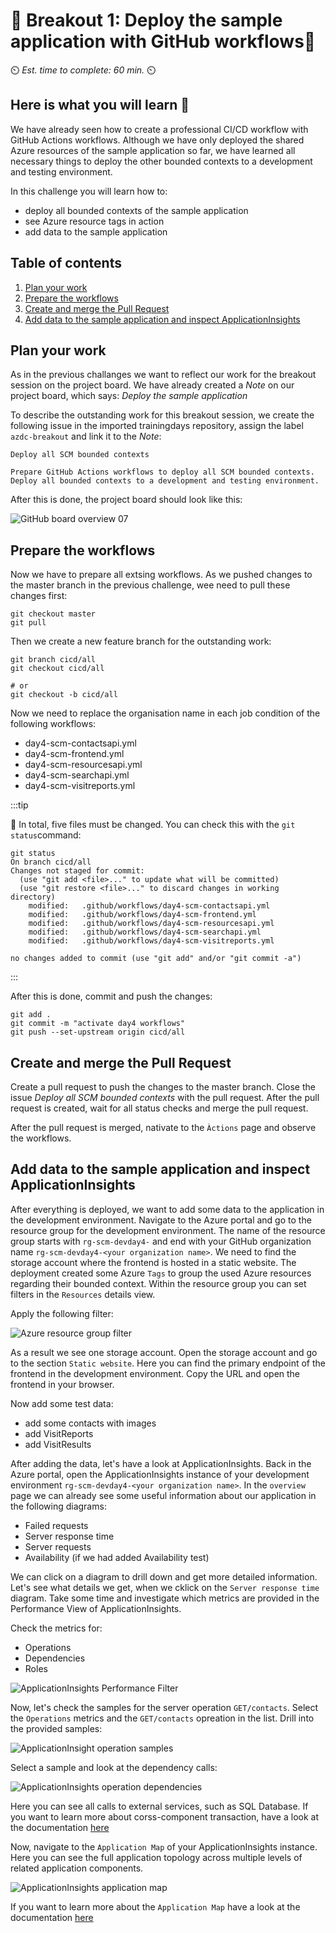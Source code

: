 # 💎 Breakout 1:  Deploy the sample application with GitHub workflows💎

⏲️ *Est. time to complete: 60 min.* ⏲️

## Here is what you will learn 🎯

We have already seen how to create a professional CI/CD workflow with GitHub Actions workflows. Although we have only deployed the shared Azure resources of the sample application so far, we have learned all necessary things to deploy the other bounded contexts to a development and testing environment. 

In this challenge you will learn how to:

- deploy all bounded contexts of the sample application
- see Azure resource tags in action
- add data to the sample application

## Table of contents

1. [Plan your work](#plan-your-work)
2. [Prepare the workflows](#prepare-the-workflows)
3. [Create and merge the Pull Request](#create-and-merge-the-pull-request)
4. [Add data to the sample application and inspect ApplicationInsights](#add-data-to-the-sample-application-and-inspect-applicationinsights)

## Plan your work

As in the previous challanges we want to reflect our work for the breakout session on the project board.
We have already created a _Note_ on our project board, which says:
_Deploy the sample application_

To describe the outstanding work for this breakout session, we create the following issue in the imported trainingdays repository, assign the label `azdc-breakout` and link it to the _Note_:

```text
Deploy all SCM bounded contexts

Prepare GitHub Actions workflows to deploy all SCM bounded contexts.
Deploy all bounded contexts to a development and testing environment.
```

After this is done, the project board should look like this:

![GitHub board overview 07](./images/gh-board-overview-07.png)

## Prepare the workflows 

Now we have to prepare all extsing workflows. As we pushed changes to the master branch in the previous challenge, wee need to pull these changes first:

```shell
git checkout master
git pull
```

Then we create a new feature branch for the outstanding work:

```shell
git branch cicd/all
git checkout cicd/all

# or
git checkout -b cicd/all
```

Now we need to replace the organisation name in each job condition of the following workflows:

- day4-scm-contactsapi.yml
- day4-scm-frontend.yml
- day4-scm-resourcesapi.yml
- day4-scm-searchapi.yml
- day4-scm-visitreports.yml

:::tip

📝 In total, five files must be changed. You can check this with the `git status`command:

```shell
git status
On branch cicd/all
Changes not staged for commit:
  (use "git add <file>..." to update what will be committed)
  (use "git restore <file>..." to discard changes in working directory)
	modified:   .github/workflows/day4-scm-contactsapi.yml
	modified:   .github/workflows/day4-scm-frontend.yml
	modified:   .github/workflows/day4-scm-resourcesapi.yml
	modified:   .github/workflows/day4-scm-searchapi.yml
	modified:   .github/workflows/day4-scm-visitreports.yml

no changes added to commit (use "git add" and/or "git commit -a")
```
:::

After this is done, commit and push the changes:

```shell
git add .
git commit -m "activate day4 workflows"
git push --set-upstream origin cicd/all
```

## Create and merge the Pull Request

Create a pull request to push the changes to the master branch. Close the issue _Deploy all SCM bounded contexts_ with the pull request.
After the pull request is created, wait for all status checks and merge the pull request.

After the pull request is merged, nativate to the `Àctions` page and observe the workflows.

## Add data to the sample application and inspect ApplicationInsights

After everything is deployed, we want to add some data to the application in the development environment. Navigate to the Azure portal and go to the resource group for the development environment. The name of the resource group starts with `rg-scm-devday4-` and end with your GitHub organization name `rg-scm-devday4-<your organization name>`. We need to find the storage account where the frontend is hosted in a static website. The deployment created some Azure `Tags` to group the used Azure resources regarding their bounded context. Within the resource group you can set filters in the `Resources` details view. 

Apply the following filter:

![Azure resource group filter](./images/az-frontend-tag-filter.png)

As a result we see one storage account. Open the storage account and go to the section `Static website`. Here you can find the primary endpoint of the frontend in the development environment. Copy the URL and open the frontend in your browser.

Now add some test data: 
- add some contacts with images
- add VisitReports
- add VisitResults

After adding the data, let's have a look at ApplicationInsights. Back in the Azure portal, open the ApplicationInsights instance of your development environment `rg-scm-devday4-<your organization name>`. In the `overview` page we can already see some useful information about our application in the following diagrams:
- Failed requests
- Server response time
- Server requests
- Availability (if we had added Availability test)

We can click on a diagram to drill down and get more detailed information. Let's see what details we get, when we cklick on the `Server response time` diagram.
Take some time and investigate which metrics are provided in the Performance View of ApplicationInsights.

Check the metrics for:
- Operations
- Dependencies
- Roles

![ApplicationInsights Performance Filter](./images/appinsights-perf-filter.png)

Now, let's check the samples for the server operation `GET/contacts`. Select the `Operations` metrics and the `GET/contacts` opreation in the list.
Drill into the provided samples:

![ApplicationInsight operation samples](./images/appinsights-op-samples.png)

Select a sample and look at the dependency calls:

![ApplicationInsights operation dependencies](./images/appinsights-op-dependency.png)

Here you can see all calls to external services, such as SQL Database. 
If you want to learn more about corss-component transaction, have a look at the documentation [here](https://docs.microsoft.com/azure/azure-monitor/app/transaction-diagnostics)

Now, navigate to the `Application Map` of your ApplicationInsights instance. Here you can see the full application topology across multiple levels of related application components.

![ApplicationInsights application map](./images/appinsights-applicationmap.png)

If you want to learn more about the `Application Map` have a look at the documentation [here](https://docs.microsoft.com/azure/azure-monitor/app/app-map?tabs=net)
